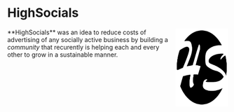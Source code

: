 # HighSocials
<img src="https://github.com/v2-M3nTh0LL/HighSocials/blob/main/images/logoHS.png" align="right" width="120" height="178">
**HighSocials** was an idea to reduce costs of advertising of any socially active business by building a
<em>community</em> that recurently is helping each and every other to grow in a sustainable manner.

